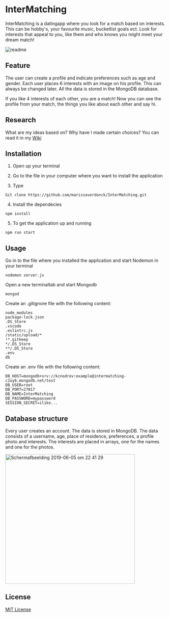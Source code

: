 # InterMatching
InterMatching is a datingapp where you look for a match based on interests. This can be hobby's, your favourite music, bucketlist goals ect. Look for interests that appeal to you, like them and who knows you might meet your dream match! 

![readme](https://user-images.githubusercontent.com/43657951/59041826-adcfae00-8879-11e9-881e-60e8ce3c687f.png)

## Feature 
The user can create a profile and indicate preferences such as age and gender. Each user places 6 interests with an image on his profile. This can always be changed later. All the data is stored in the MongoDB database.

If you like 4 interests of each other, you are a match! Now you can see the profile from your match, the things you like about each other and say hi.

## Research 
What are my ideas based on? Why have I made certain choices? You can read it in my [Wiki](https://github.com/marissaverdonck/BlokTech_DatingApp/wiki)

## Installation
1. Open up your terminal

2. Go to the file in your computer where you want to install the application

3. Type<br/>
```
Git clone https://github.com/marissaverdonck/InterMatching.git
```

4. Install the dependecies<br/>
```
npm install
```

5. To get the application up and running<br/>
```
npm run start
```

## Usage
Go in to the file where you installed the application and start Nodemon in your terminal
```
nodemon server.js
```
Open a new terminaltab and start Mongodb
```
mongod
```

Create an .gitignore file with the following content:

```
node_modules
package-lock.json
.DS_Store
.vscode
.eslintrc.js
/static/upload/*
!*.gitkeep
*/.DS_Store
**/.DS_Store
.env
db
```


Create an .env file with the following content:

```
DB_HOST=mongodb+srv://kcnodrev:example@intermatching-c2uy6.mongodb.net/test
DB_USER=root
DB_PORT=27017
DB_NAME=InterMatching
DB_PASSWORD=mypassword
SESSION_SECRET=ilike...
```



## Database structure

Every user creates an account. The data is stored in MongoDB. The data consists of a username, age, place of residence, preferences, a profile photo and interests. The interests are placed in arrays, one for the names and one for the photos.

<img width="407" alt="Schermafbeelding 2019-06-05 om 22 41 29" src="https://user-images.githubusercontent.com/43657951/59035836-6d1e6780-886e-11e9-9429-c6468f2c839d.png">




## License
[MIT License](https://github.com/marissaverdonck/BlokTech_DatingApp/blob/master/license)
